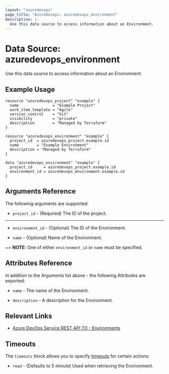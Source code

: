 ```yaml
---
layout: "azuredevops"
page_title: "AzureDevops: azuredevops_environment"
description: |-
  Use this data source to access information about an Environment.
---
```


# Data Source: azuredevops_environment

Use this data source to access information about an Environment.

## Example Usage

```hcl
resource "azuredevops_project" "example" {
  name               = "Example Project"
  work_item_template = "Agile"
  version_control    = "Git"
  visibility         = "private"
  description        = "Managed by Terraform"
}

resource "azuredevops_environment" "example" {
  project_id  = azuredevops_project.example.id
  name        = "Example Environment"
  description = "Managed by Terraform"
}

data "azuredevops_environment" "example" {
  project_id     = azuredevops_project.example.id
  environment_id = azuredevops_environment.example.id
}
```

## Arguments Reference

The following arguments are supported:

* `project_id` - (Required) The ID of the project.

---

* `environment_id` - (Optional) The ID of the Environment.

* `name` - (Optional) Name of the Environment.

~> **NOTE:** One of either `environment_id` or `name` must be specified.

## Attributes Reference

In addition to the Arguments list above - the following Attributes are exported:

* `name` - The name of the Environment.

* `description` - A description for the Environment.

## Relevant Links

* [Azure DevOps Service REST API 7.0 - Environments](https://docs.microsoft.com/en-us/rest/api/azure/devops/distributedtask/environments?view=azure-devops-rest-7.0)

## Timeouts

The `timeouts` block allows you to specify [timeouts](https://developer.hashicorp.com/terraform/language/resources/syntax#operation-timeouts) for certain actions:

* `read` - (Defaults to 5 minute) Used when retrieving the Environment.

